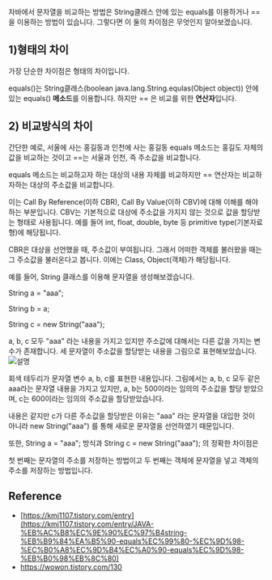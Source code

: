 자바에서 문자열을 비교하는 방법은 String클래스 안에 있는 equals를 이용하거나 == 을 이용하는 방법이 있습니다.
그렇다면 이 둘의 차이점은 무엇인지 알아보겠습니다.

## 1)형태의 차이
가장 단순한 차이점은 형태의 차이입니다.

equals()는 String클래스(boolean java.lang.String.equlas(Object object)) 안에 있는 equals() **메소드**를 이용합니다.
하지만 == 은 비교를 위한 **연산자**입니다.
 

## 2) 비교방식의 차이
간단한 예로, 서울에 사는 홍길동과 인천에 사는 홍길동
equals 메소드는 홍길도 자체의 값을 비교하는 것이고
==는 서울과 인천, 즉 주소값을 비교합니다.

equals 메소드는 비교하고자 하는 대상의 내용 자체를 비교하지만 == 연산자는 비교하자하는 대상의 주소값을 비교합니다.

이는 Call By Reference(이하 CBR), Call By Value(이하 CBV)에 대해 이해를 해야 하는 부분입니다.
CBV는 기본적으로 대상에 주소값을 가지지 않는 것으로 값을 할당받는 형태로 사용됩니다.
예를 들어 int, float, double, byte 등 primitive type(기본자료형)에 해당됩니다.

CBR은 대상을 선언했을 때, 주소값이 부여됩니다.
그래서 어떠한 객체를 불러왔을 때는 그 주소값을 불러온다고 봅니다.
이에는 Class, Object(객체)가 해당됩니다.

예를 들어, String 클래스를 이용해 문자열을 생성해보겠습니다.

String a = "aaa";

String b = a;

String c = new String("aaa");

a, b, c 모두 "aaa" 라는 내용을 가지고 있지만 주소값에 대해서는 다른 값을 가지는 변수가 존재합니다.
세 문자열이 주소값을 할당받는 내용을 그림으로 표현해보았습니다.
![설명](https://github.com/kleg26315/TIL/blob/master/resources/string-01.PNG)

회색 테두리가 문자열 변수 a, b, c를 표현한 내용입니다.
그림에서는 a, b, c 모두 같은 aaa라는 문자열 내용을 가지고 있지만,
a, b는 500이라는 임의의 주소값을 할당 받았으며, c는 600이라는 임의의 주소값을 할당받았습니다.

내용은 같지만 c가 다른 주소값을 할당받은 이유는 "aaa" 라는 문자열을 대입한 것이 아니라
new String("aaa") 를 통해 새로운 문자열을 선언하였기 때문입니다.

또한, String a = "aaa"; 방식과 String c = new String("aaa"); 의 정확한 차이점은

첫 번째는 문자열의 주소를 저장하는 방법이고 두 번째는 객체에 문자열을 넣고 객체의 주소를 저장하는 방법입니다.

## Reference
  * [https://kmj1107.tistory.com/entry](https://kmj1107.tistory.com/entry/JAVA-%EB%AC%B8%EC%9E%90%EC%97%B4string-%EB%B9%84%EA%B5%90-equals%EC%99%80-%EC%9D%98-%EC%B0%A8%EC%9D%B4%EC%A0%90-equals%EC%9D%98-%EB%B0%98%EB%8C%80)
  * https://wowon.tistory.com/130
